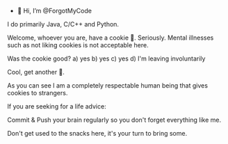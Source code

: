 - 👋 Hi, I’m @ForgotMyCode

I do primarily Java, C/C++ and Python.

Welcome, whoever you are, have a cookie 🍪. Seriously. Mental illnesses such as not liking cookies is not acceptable here.

Was the cookie good?
a) yes  b) yes  c) yes  d) I'm leaving involuntarily

Cool, get another 🍪.

As you can see I am a completely respectable human being that gives cookies to strangers.

If you are seeking for a life advice:

Commit & Push your brain regularly so you don't forget everything like me.

Don't get used to the snacks here, it's your turn to bring some.
